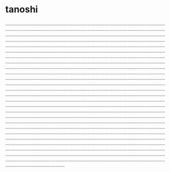 # tanoshi

......................................................................................................................................................................................................................................................................................................................................................................................................................................................................................................................................................................................................................................................................................................................................................................................................................................................................................................................................................................................................................................................................................................................................................................................................................................................................................................................................................................................................................................................................................................................................................................................................................................................................................................................................................................................................................................................................................................................................................................................................................................................................................................................................................................................................................................................................................................................................................................................................................................................................................................................................................................................................................................................................................................................................................................................................................................................................................................................................................................................................................................................................................................................................................................................................................................................................................................................................................................................................